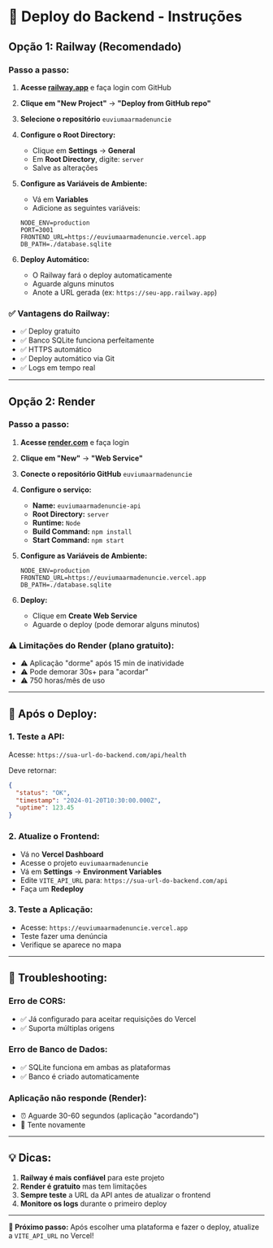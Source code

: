 # 🚀 Deploy do Backend - Instruções

## Opção 1: Railway (Recomendado)

### Passo a passo:

1. **Acesse [railway.app](https://railway.app)** e faça login com GitHub

2. **Clique em "New Project"** → **"Deploy from GitHub repo"**

3. **Selecione o repositório** `euviumaarmadenuncie`

4. **Configure o Root Directory:**
   - Clique em **Settings** → **General**
   - Em **Root Directory**, digite: `server`
   - Salve as alterações

5. **Configure as Variáveis de Ambiente:**
   - Vá em **Variables**
   - Adicione as seguintes variáveis:
   ```
   NODE_ENV=production
   PORT=3001
   FRONTEND_URL=https://euviumaarmadenuncie.vercel.app
   DB_PATH=./database.sqlite
   ```

6. **Deploy Automático:**
   - O Railway fará o deploy automaticamente
   - Aguarde alguns minutos
   - Anote a URL gerada (ex: `https://seu-app.railway.app`)

### ✅ Vantagens do Railway:
- ✅ Deploy gratuito
- ✅ Banco SQLite funciona perfeitamente
- ✅ HTTPS automático
- ✅ Deploy automático via Git
- ✅ Logs em tempo real

---

## Opção 2: Render

### Passo a passo:

1. **Acesse [render.com](https://render.com)** e faça login

2. **Clique em "New"** → **"Web Service"**

3. **Conecte o repositório GitHub** `euviumaarmadenuncie`

4. **Configure o serviço:**
   - **Name:** `euviumaarmadenuncie-api`
   - **Root Directory:** `server`
   - **Runtime:** `Node`
   - **Build Command:** `npm install`
   - **Start Command:** `npm start`

5. **Configure as Variáveis de Ambiente:**
   ```
   NODE_ENV=production
   FRONTEND_URL=https://euviumaarmadenuncie.vercel.app
   DB_PATH=./database.sqlite
   ```

6. **Deploy:**
   - Clique em **Create Web Service**
   - Aguarde o deploy (pode demorar alguns minutos)

### ⚠️ Limitações do Render (plano gratuito):
- ⚠️ Aplicação "dorme" após 15 min de inatividade
- ⚠️ Pode demorar 30s+ para "acordar"
- ⚠️ 750 horas/mês de uso

---

## 📝 Após o Deploy:

### 1. Teste a API:
Acesse: `https://sua-url-do-backend.com/api/health`

Deve retornar:
```json
{
  "status": "OK",
  "timestamp": "2024-01-20T10:30:00.000Z",
  "uptime": 123.45
}
```

### 2. Atualize o Frontend:
- Vá no **Vercel Dashboard**
- Acesse o projeto `euviumaarmadenuncie`
- Vá em **Settings** → **Environment Variables**
- Edite `VITE_API_URL` para: `https://sua-url-do-backend.com/api`
- Faça um **Redeploy**

### 3. Teste a Aplicação:
- Acesse: `https://euviumaarmadenuncie.vercel.app`
- Teste fazer uma denúncia
- Verifique se aparece no mapa

---

## 🔧 Troubleshooting:

### Erro de CORS:
- ✅ Já configurado para aceitar requisições do Vercel
- ✅ Suporta múltiplas origens

### Erro de Banco de Dados:
- ✅ SQLite funciona em ambas as plataformas
- ✅ Banco é criado automaticamente

### Aplicação não responde (Render):
- ⏰ Aguarde 30-60 segundos (aplicação "acordando")
- 🔄 Tente novamente

---

## 💡 Dicas:

1. **Railway é mais confiável** para este projeto
2. **Render é gratuito** mas tem limitações
3. **Sempre teste** a URL da API antes de atualizar o frontend
4. **Monitore os logs** durante o primeiro deploy

---

**🎯 Próximo passo:** Após escolher uma plataforma e fazer o deploy, atualize a `VITE_API_URL` no Vercel!